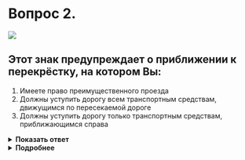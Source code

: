 # Вопрос 2.

![](https://s.drom.ru/i24227/pdd/tickets/2016/1542608703.jpg)

## Этот знак предупреждает о приближении к перекрёстку, на котором Вы:

1. Имеете право преимущественного проезда
2. Должны уступить дорогу всем транспортным средствам, движущимся по пересекаемой дороге
3. Должны уступить дорогу только транспортным средствам, приближающимся справа

<details>
<summary><b>Показать ответ</b></summary>
Правильный ответ: 3
</details>
<details>
<summary><b>Подробнее</b></summary>
Данная ситуация на первый взгляд очень проста. Знак 1.6 «Пересечение равнозначных дорог» предупреждает, что через 50-100 м будет находиться равнозначный перекрёсток, при определении порядка проезда которого водители будут руководствоваться «правилом правой руки», т.е. у кого из них окажется помеха справа, тот обязательно уступит дорогу. («Дорожные знаки», пункт 13.11 ПДД). Но до этого перекрёстка видим: находится крутой поворот, дальнейшая видимость ограничена, что представляет для водителя первостепенную опасность, но о чём Вы преждевременно не проинформированы. К сожалению, в практике таких недостатков в организации дорожного движения очень много, что существенно влияет на нашу дорожную безопасность.
</details>